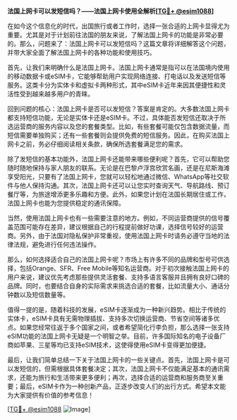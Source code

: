 **法国上网卡可以发短信吗？——法国上网卡使用全解析[[TG💪+ @esim1088](https://t.me/s/esim1088)]**

在如今这个信息化的时代，出国旅行或者工作时，选择一张合适的上网卡显得尤为重要。尤其是对于计划前往法国的朋友来说，了解法国上网卡的功能是非常必要的。那么，问题来了：法国上网卡可以发短信吗？这篇文章将详细解答这个问题，并带大家全面了解法国上网卡的各种功能和使用技巧。

首先，让我们来明确什么是法国上网卡。法国上网卡通常是指可以在法国境内使用的移动数据卡或eSIM卡，它能够帮助用户实现网络连接、打电话以及发送短信等服务。这类卡分为实体卡和虚拟卡两种形式，其中eSIM卡近年来因其便捷性和灵活性受到越来越多用户的青睐。

回到问题的核心：法国上网卡是否可以发短信？答案是肯定的。大多数法国上网卡都支持短信功能，无论是实体卡还是eSIM卡。不过，具体能否发短信还取决于所选运营商的服务内容以及您的套餐类型。比如，有些套餐可能仅包含数据流量，而短信需要单独购买；还有一些套餐则会提供免费的短信服务。因此，在购买法国上网卡之前，务必仔细阅读相关条款，确保所选套餐满足您的需求。

除了发短信的基本功能外，法国上网卡还能带来哪些便利呢？首先，它可以帮助您随时随地保持与家人朋友的联系。无论是在巴黎卢浮宫欣赏名画，还是在尼斯海滩享受阳光，只要有了法国上网卡，您就可以轻松地通过微信、WhatsApp等社交软件与他人保持沟通。其次，法国上网卡还可以让您实时查询天气、导航路线、预订餐厅等，为旅途增添更多乐趣和方便。此外，如果您计划在法国长期居住或工作，法国上网卡也能为您提供稳定的通讯保障。

当然，使用法国上网卡也有一些需要注意的地方。例如，不同运营商提供的信号覆盖范围可能存在差异，建议根据自己的行程提前做好功课，选择信号较好的运营商。另外，由于法国对隐私保护非常重视，使用法国上网卡时请务必遵守当地的法律法规，避免进行任何违法操作。

那么，如何选择适合自己的法国上网卡呢？市场上有许多不同的品牌和型号可供选择，包括Orange、SFR、Free Mobile等知名运营商。对于初次接触法国上网卡的用户来说，建议优先考虑那些提供灵活套餐、支持多语言客服并且拥有良好口碑的品牌。同时，也要结合自身的实际需求来挑选合适的套餐，比如流量大小、通话分钟数以及短信数量等。

值得一提的是，随着科技的发展，eSIM卡逐渐成为一种新兴趋势。相比于传统的实体卡，eSIM卡具有无需物理插拔、支持多次切换运营商、节省空间等诸多优点。如果您经常往返于多个国家之间，或者希望简化行李负担，那么选择一张支持eSIM功能的法国上网卡无疑是一个明智之举。目前，许多国际知名的电子设备厂商如苹果、三星等均已支持eSIM技术，这使得使用eSIM卡变得更加便捷。

最后，让我们简单总结一下关于法国上网卡的一些关键点。首先，法国上网卡是可以发短信的，但需根据具体套餐决定；其次，法国上网卡不仅能满足基本的通讯需求，还能为旅行和生活带来更多便利；再次，选择合适的运营商和服务商至关重要；最后，eSIM卡作为一种创新产品，正逐步改变人们的出行方式。希望本文能为大家提供有价值的参考信息！

[[TG💪+ @esim1088](https://t.me/s/esim1088) ![Image](https://i.postimg.cc/4NQfJmqS/Snipaste-2025-05-13-00-14-12.png)]
